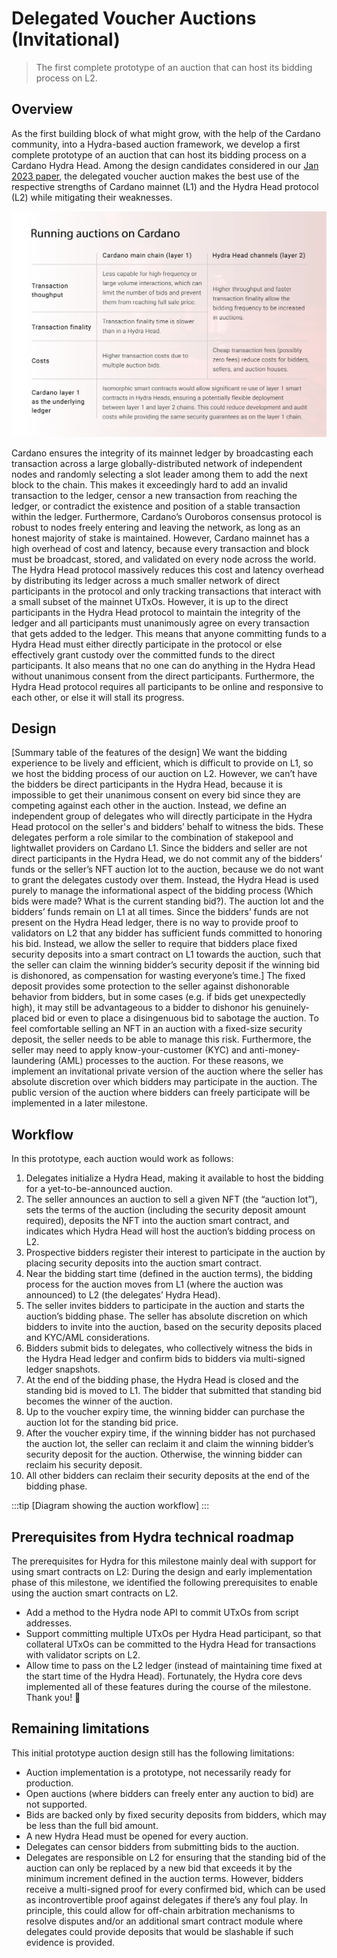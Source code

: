 # Delegated Voucher Auctions (Invitational)

> The first complete prototype of an auction that can host its bidding process on L2.

## Overview

As the first building block of what might grow, with the help of the Cardano community, into a Hydra-based auction framework, we develop a first complete prototype of an auction that can host its bidding process on a Cardano Hydra Head. Among the design candidates considered in our [Jan 2023 paper](https://iohk.io/en/blog/posts/2023/01/20/implementing-auction-projects-using-hydra/), the delegated voucher auction makes the best use of the respective strengths of Cardano mainnet (L1) and the Hydra Head protocol (L2) while mitigating their weaknesses.

![](./running-auctions-on-cardano.png)

Cardano ensures the integrity of its mainnet ledger by broadcasting each transaction across a large globally-distributed network of independent nodes and randomly selecting a slot leader among them to add the next block to the chain. This makes it exceedingly hard to add an invalid transaction to the ledger, censor a new transaction from reaching the ledger, or contradict the existence and position of a stable transaction within the ledger. Furthermore, Cardano’s Ouroboros consensus protocol is robust to nodes freely entering and leaving the network, as long as an honest majority of stake is maintained. However, Cardano mainnet has a high overhead of cost and latency, because every transaction and block must be broadcast, stored, and validated on every node across the world.
The Hydra Head protocol massively reduces this cost and latency overhead by distributing its ledger across a much smaller network of direct participants in the protocol and only tracking transactions that interact with a small subset of the mainnet UTxOs. However, it is up to the direct participants in the Hydra Head protocol to maintain the integrity of the ledger and all participants must unanimously agree on every transaction that gets added to the ledger. This means that anyone committing funds to a Hydra Head must either directly participate in the protocol or else effectively grant custody over the committed funds to the direct participants. It also means that no one can do anything in the Hydra Head without unanimous consent from the direct participants. Furthermore, the Hydra Head protocol requires all participants to be online and responsive to each other, or else it will stall its progress.

## Design

[Summary table of the features of the design]
We want the bidding experience to be lively and efficient, which is difficult to provide on L1, so we host the bidding process of our auction on L2. However, we can’t have the bidders be direct participants in the Hydra Head, because it is impossible to get their unanimous consent on every bid since they are competing against each other in the auction.
Instead, we define an independent group of delegates who will directly participate in the Hydra Head protocol on the seller's and bidders’ behalf to witness the bids. These delegates perform a role similar to the combination of stakepool and lightwallet providers on Cardano L1.
Since the bidders and seller are not direct participants in the Hydra Head, we do not commit any of the bidders’ funds or the seller’s NFT auction lot to the auction, because we do not want to grant the delegates custody over them. Instead, the Hydra Head is used purely to manage the informational aspect of the bidding process (Which bids were made? What is the current standing bid?). The auction lot and the bidders’ funds remain on L1 at all times.
Since the bidders’ funds are not present on the Hydra Head ledger, there is no way to provide proof to validators on L2 that any bidder has sufficient funds committed to honoring his bid. Instead, we allow the seller to require that bidders place fixed security deposits into a smart contract on L1 towards the auction, such that the seller can claim the winning bidder’s security deposit if the winning bid is dishonored, as compensation for wasting everyone’s time.]
The fixed deposit provides some protection to the seller against dishonorable behavior from bidders, but in some cases (e.g. if bids get unexpectedly high), it may still be advantageous to a bidder to dishonor his genuinely-placed bid or even to place a disingenuous bid to sabotage the auction. To feel comfortable selling an NFT in an auction with a fixed-size security deposit, the seller needs to be able to manage this risk. Furthermore, the seller may need to apply know-your-customer (KYC) and anti-money-laundering (AML) processes to the auction.
For these reasons, we implement an invitational private version of the auction where the seller has absolute discretion over which bidders may participate in the auction. The public version of the auction where bidders can freely participate will be implemented in a later milestone.

## Workflow

In this prototype, each auction would work as follows:
1. Delegates initialize a Hydra Head, making it available to host the bidding for a yet-to-be-announced auction.
2. The seller announces an auction to sell a given NFT (the “auction lot”), sets the terms of the auction (including the security deposit amount required), deposits the NFT into the auction smart contract, and indicates which Hydra Head will host the auction’s bidding process on L2.
3. Prospective bidders register their interest to participate in the auction by placing security deposits into the auction smart contract.
4. Near the bidding start time (defined in the auction terms), the bidding process for the auction moves from L1 (where the auction was announced) to L2 (the delegates’ Hydra Head).
5. The seller invites bidders to participate in the auction and starts the auction’s bidding phase. The seller has absolute discretion on which bidders to invite into the auction, based on the security deposits placed and KYC/AML considerations.
6. Bidders submit bids to delegates, who collectively witness the bids in the Hydra Head ledger and confirm bids to bidders via multi-signed ledger snapshots.
7. At the end of the bidding phase, the Hydra Head is closed and the standing bid is moved to L1. The bidder that submitted that standing bid becomes the winner of the auction.
8. Up to the voucher expiry time, the winning bidder can purchase the auction lot for the standing bid price.
9. After the voucher expiry time, if the winning bidder has not purchased the auction lot, the seller can reclaim it and claim the winning bidder’s security deposit for the auction. Otherwise, the winning bidder can reclaim his security deposit.
10. All other bidders can reclaim their security deposits at the end of the bidding phase.

:::tip [Diagram showing the auction workflow]
:::

## Prerequisites from Hydra technical roadmap

The prerequisites for Hydra for this milestone mainly deal with support for using smart contracts on L2:
During the design and early implementation phase of this milestone, we identified the following prerequisites to enable using the auction smart contracts on L2.
- Add a method to the Hydra node API to commit UTxOs from script addresses.
- Support committing multiple UTxOs per Hydra Head participant, so that collateral UTxOs can be committed to the Hydra Head for transactions with validator scripts on L2.
- Allow time to pass on the L2 ledger (instead of maintaining time fixed at the start time of the Hydra Head).
Fortunately, the Hydra core devs implemented all of these features during the course of the milestone. Thank you! 🚀

## Remaining limitations

This initial prototype auction design still has the following limitations:
- Auction implementation is a prototype, not necessarily ready for production.
- Open auctions (where bidders can freely enter any auction to bid) are not supported.
- Bids are backed only by fixed security deposits from bidders, which may be less than the full bid amount.
- A new Hydra Head must be opened for every auction.
- Delegates can censor bidders from submitting bids to the auction.
- Delegates are responsible on L2 for ensuring that the standing bid of the auction can only be replaced by a new bid that exceeds it by the minimum increment defined in the auction terms. However, bidders receive a multi-signed proof for every confirmed bid, which can be used as incontrovertible proof against delegates if there’s any foul play. In principle, this could allow for off-chain arbitration mechanisms to resolve disputes and/or an additional smart contract module where delegates could provide deposits that would be slashable if such evidence is provided.
